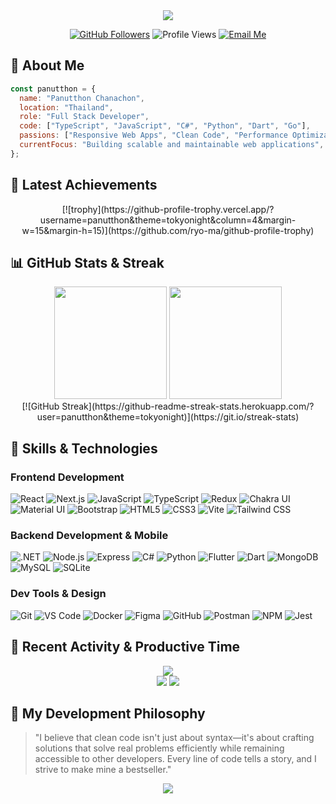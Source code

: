 <div align="center">
  <img src="https://capsule-render.vercel.app/api?type=transparent&height=200&section=header&text=Panutthon%20Chanachon&desc=Full%20Stack%20Developer&fontSize=60&fontColor=2986cc&descSize=30&descAlignY=70&animation=fadeIn&stroke=2986cc&strokeWidth=2" />
</div>

<p align="center">
  <a href="https://github.com/panutthon"><img src="https://img.shields.io/github/followers/panutthon?label=Followers&style=social" alt="GitHub Followers" /></a>
  <img src="https://komarev.com/ghpvc/?username=panutthon&color=blue&style=flat-square&label=Profile+Views" alt="Profile Views" />
  <a href="mailto:panutthon.cc@hotmail.com"><img src="https://img.shields.io/badge/Email-Contact_Me-blue?style=flat-square&logo=microsoftoutlook" alt="Email Me" /></a>
</p>

## 💫 About Me

```javascript
const panutthon = {
  name: "Panutthon Chanachon",
  location: "Thailand",
  role: "Full Stack Developer",
  code: ["TypeScript", "JavaScript", "C#", "Python", "Dart", "Go"],
  passions: ["Responsive Web Apps", "Clean Code", "Performance Optimization"],
  currentFocus: "Building scalable and maintainable web applications",
};
```

## 🌟 Latest Achievements
<div align="center">
  [![trophy](https://github-profile-trophy.vercel.app/?username=panutthon&theme=tokyonight&column=4&margin-w=15&margin-h=15)](https://github.com/ryo-ma/github-profile-trophy)
</div>

## 📊 GitHub Stats & Streak

<div align="center">
  <img height="180em" src="https://github-readme-stats.vercel.app/api?username=panutthon&show_icons=true&theme=tokyonight&include_all_commits=true&count_private=true&hide_border=true" />
  <img height="180em" src="https://github-readme-stats.vercel.app/api/top-langs/?username=panutthon&layout=compact&theme=tokyonight&hide_border=true" />
</div>

<div align="center">
  [![GitHub Streak](https://github-readme-streak-stats.herokuapp.com/?user=panutthon&theme=tokyonight)](https://git.io/streak-stats)
</div>

## 🧩 Skills & Technologies

### Frontend Development
<p align="left">
  <img src="https://img.shields.io/badge/React-61DAFB?style=for-the-badge&logo=react&logoColor=black" alt="React" />
  <img src="https://img.shields.io/badge/Next.js-000000?style=for-the-badge&logo=nextdotjs&logoColor=white" alt="Next.js" />
  <img src="https://img.shields.io/badge/JavaScript-F7DF1E?style=for-the-badge&logo=javascript&logoColor=black" alt="JavaScript" />
  <img src="https://img.shields.io/badge/TypeScript-3178C6?style=for-the-badge&logo=typescript&logoColor=white" alt="TypeScript" />
  <img src="https://img.shields.io/badge/Redux-764ABC?style=for-the-badge&logo=redux&logoColor=white" alt="Redux" />
  <img src="https://img.shields.io/badge/Chakra_UI-319795?style=for-the-badge&logo=chakraui&logoColor=white" alt="Chakra UI" />
  <img src="https://img.shields.io/badge/Material_UI-007FFF?style=for-the-badge&logo=mui&logoColor=white" alt="Material UI" />
  <img src="https://img.shields.io/badge/Bootstrap-7952B3?style=for-the-badge&logo=bootstrap&logoColor=white" alt="Bootstrap" />
  <img src="https://img.shields.io/badge/HTML5-E34F26?style=for-the-badge&logo=html5&logoColor=white" alt="HTML5" />
  <img src="https://img.shields.io/badge/CSS3-1572B6?style=for-the-badge&logo=css3&logoColor=white" alt="CSS3" />
  <img src="https://img.shields.io/badge/Vite-646CFF?style=for-the-badge&logo=vite&logoColor=white" alt="Vite" />
  <img src="https://img.shields.io/badge/Tailwind_CSS-06B6D4?style=for-the-badge&logo=tailwindcss&logoColor=white" alt="Tailwind CSS" />
</p>

### Backend Development & Mobile
<p align="left">
  <img src="https://img.shields.io/badge/.NET-512BD4?style=for-the-badge&logo=dotnet&logoColor=white" alt=".NET" />
  <img src="https://img.shields.io/badge/Node.js-339933?style=for-the-badge&logo=nodedotjs&logoColor=white" alt="Node.js" />
  <img src="https://img.shields.io/badge/Express-000000?style=for-the-badge&logo=express&logoColor=white" alt="Express" />
  <img src="https://img.shields.io/badge/C%23-512BD4?style=for-the-badge&logo=csharp&logoColor=white" alt="C#" />
  <img src="https://img.shields.io/badge/Python-3776AB?style=for-the-badge&logo=python&logoColor=white" alt="Python" />
  <img src="https://img.shields.io/badge/Flutter-02569B?style=for-the-badge&logo=flutter&logoColor=white" alt="Flutter" />
  <img src="https://img.shields.io/badge/Dart-0175C2?style=for-the-badge&logo=dart&logoColor=white" alt="Dart" />
  <img src="https://img.shields.io/badge/MongoDB-47A248?style=for-the-badge&logo=mongodb&logoColor=white" alt="MongoDB" />
  <img src="https://img.shields.io/badge/MySQL-4479A1?style=for-the-badge&logo=mysql&logoColor=white" alt="MySQL" />
  <img src="https://img.shields.io/badge/SQLite-003B57?style=for-the-badge&logo=sqlite&logoColor=white" alt="SQLite" />
</p>

### Dev Tools & Design
<p align="left">
  <img src="https://img.shields.io/badge/Git-F05032?style=for-the-badge&logo=git&logoColor=white" alt="Git" />
  <img src="https://img.shields.io/badge/VSCode-007ACC?style=for-the-badge&logo=visualstudiocode&logoColor=white" alt="VS Code" />
  <img src="https://img.shields.io/badge/Docker-2496ED?style=for-the-badge&logo=docker&logoColor=white" alt="Docker" />
  <img src="https://img.shields.io/badge/Figma-F24E1E?style=for-the-badge&logo=figma&logoColor=white" alt="Figma" />
  <img src="https://img.shields.io/badge/GitHub-181717?style=for-the-badge&logo=github&logoColor=white" alt="GitHub" />
  <img src="https://img.shields.io/badge/Postman-FF6C37?style=for-the-badge&logo=postman&logoColor=white" alt="Postman" />
  <img src="https://img.shields.io/badge/NPM-CB3837?style=for-the-badge&logo=npm&logoColor=white" alt="NPM" />
  <img src="https://img.shields.io/badge/Jest-C21325?style=for-the-badge&logo=jest&logoColor=white" alt="Jest" />
</p>

## 🌟 Recent Activity & Productive Time

<div align="center">
  <img src="https://github-profile-summary-cards.vercel.app/api/cards/profile-details?username=panutthon&theme=tokyonight" />
</div>

<div align="center">
  <img src="https://github-profile-summary-cards.vercel.app/api/cards/productive-time?username=panutthon&theme=tokyonight&utcOffset=7" />
  <img src="https://github-profile-summary-cards.vercel.app/api/cards/repos-per-language?username=panutthon&theme=tokyonight" />
</div>

## 🚀 My Development Philosophy

> "I believe that clean code isn't just about syntax—it's about crafting solutions that solve real problems efficiently while remaining accessible to other developers. Every line of code tells a story, and I strive to make mine a bestseller."

<div align="center">
  <img src="https://capsule-render.vercel.app/api?type=waving&color=gradient&height=100&section=footer&animation=twinkling" />
</div>
